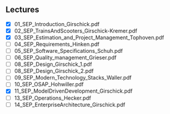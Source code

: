 Lectures
------
- [x] 01_SEP_Introduction_Girschick.pdf
- [x] 02_SEP_TrainsAndScooters_Girschick-Kremer.pdf
- [x] 03_SEP_Estimation_and_Project_Management_Tophoven.pdf
- [ ] 04_SEP_Requirements_Hinken.pdf
- [ ] 05_SEP_Software_Specifications_Schuh.pdf
- [ ] 06_SEP_Quality_management_Grieser.pdf
- [ ] 08_SEP_Design_Girschick_1.pdf
- [ ] 08_SEP_Design_Girschick_2.pdf
- [ ] 09_SEP_Modern_Technology_Stacks_Waller.pdf
- [ ] 10_SEP_OSAP_Hohwiller.pdf
- [x] 11_SEP_ModelDrivenDevelopment_Girschick.pdf
- [ ] 13_SEP_Operations_Hecker.pdf
- [ ] 14_SEP_EnterpriseArchitecture_Girschick.pdf
